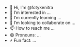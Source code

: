 - 👋 Hi, I’m @fotykenitra
- 👀 I’m interested in ...
- 🌱 I’m currently learning ...
- 💞️ I’m looking to collaborate on ...
- 📫 How to reach me ...
- 😄 Pronouns: ...
- ⚡ Fun fact: ...

<!---
fotykenitra/fotykenitra is a ✨ special ✨ repository because its `README.md` (this file) appears on your GitHub profile.
You can click the Preview link to take a look at your changes.
--->
